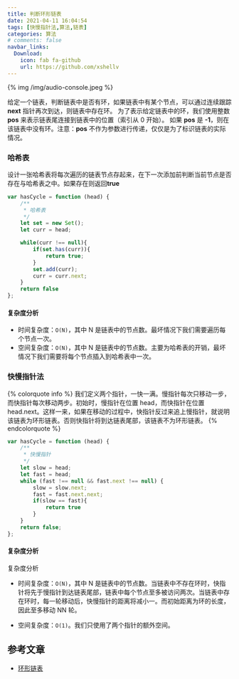 ```yaml
---
title: 判断环形链表
date: 2021-04-11 16:04:54
tags: [快慢指针法,算法,链表]
categories: 算法
# comments: false
navbar_links:
  Download:
    icon: fab fa-github
    url: https://github.com/xshellv
---
```


{% img  /img/audio-console.jpeg %}

给定一个链表，判断链表中是否有环，如果链表中有某个节点，可以通过连续跟踪 **next** 指针再次到达，则链表中存在环。 为了表示给定链表中的环，我们使用整数 **pos** 来表示链表尾连接到链表中的位置（索引从 0 开始）。 如果 **pos** 是 **-1**，则在该链表中没有环。注意：**pos** 不作为参数进行传递，仅仅是为了标识链表的实际情况。

<!--more-->

### 哈希表
设计一张哈希表将每次遍历的链表节点存起来，在下一次添加前判断当前节点是否存在与哈希表之中。如果存在则返回**true**

```js
var hasCycle = function (head) {
    /**
     * 哈希表
     */
    let set = new Set();
    let curr = head;

    while(curr !== null){
        if(set.has(curr)){
            return true;
        }
        set.add(curr);
        curr = curr.next;
    }
    return false
};
```

#### 复杂度分析

* 时间复杂度：`O(N)`，其中 N 是链表中的节点数。最坏情况下我们需要遍历每个节点一次。
* 空间复杂度：`O(N)`，其中 N 是链表中的节点数。主要为哈希表的开销，最坏情况下我们需要将每个节点插入到哈希表中一次。

### 快慢指针法

{% colorquote info %}
我们定义两个指针，一快一满。慢指针每次只移动一步，而快指针每次移动两步。初始时，慢指针在位置 head，而快指针在位置 head.next。这样一来，如果在移动的过程中，快指针反过来追上慢指针，就说明该链表为环形链表。否则快指针将到达链表尾部，该链表不为环形链表。
{% endcolorquote %}


```js
var hasCycle = function (head) {
    /**
     * 快慢指针
     */
    let slow = head;
    let fast = head;
    while (fast !== null && fast.next !== null) {
        slow = slow.next;
        fast = fast.next.next;
        if(slow == fast){
            return true
        }
    }
    return false;
};
```

#### 复杂度分析

复杂度分析

* 时间复杂度：`O(N)`，其中 N 是链表中的节点数。当链表中不存在环时，快指针将先于慢指针到达链表尾部，链表中每个节点至多被访问两次。当链表中存在环时，每一轮移动后，快慢指针的距离将减小一。而初始距离为环的长度，因此至多移动 NN 轮。

* 空间复杂度：`O(1)`。我们只使用了两个指针的额外空间。


## 参考文章
* [环形链表](https://leetcode-cn.com/problems/linked-list-cycle/solution/huan-xing-lian-biao-by-leetcode-solution/)
